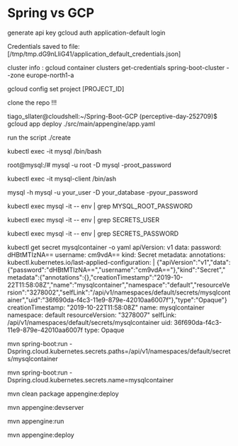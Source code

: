 # Spring vs GCP


generate api key 
gcloud auth application-default login


Credentials saved to file: [/tmp/tmp.dG9nLliG41/application_default_credentials.json]






cluster info :  gcloud container clusters get-credentials  spring-boot-cluster  --zone europe-north1-a

gcloud config set project [PROJECT_ID]

clone the repo !!!

tiago_sllater@cloudshell:~/Spring-Boot-GCP (perceptive-day-252709)$ gcloud app deploy ./src/main/appengine/app.yaml



run the script ./create 

kubectl exec -it mysql /bin/bash

root@mysql:/# mysql -u root -D mysql -proot_password


kubectl exec -it mysql-client /bin/ash 
 
mysql -h mysql -u your_user -D your_database -pyour_password


kubectl exec mysql -it -- env | grep MYSQL_ROOT_PASSWORD
 
 
kubectl exec mysql -it -- env | grep SECRETS_USER
 

kubectl exec mysql -it -- env | grep SECRETS_PASSWORD



kubectl get secret mysqlcontainer -o yaml
apiVersion: v1
data:
  password: dHBtMTIzNA==
  username: cm9vdA==
kind: Secret
metadata:
  annotations:
    kubectl.kubernetes.io/last-applied-configuration: |
      {"apiVersion":"v1","data":{"password":"dHBtMTIzNA==","username":"cm9vdA=="},"kind":"Secret","metadata":{"annotations":{},"creationTimestamp":"2019-10-22T11:58:08Z","name":"mysqlcontainer","namespace":"default","resourceVersion":"3278002","selfLink":"/api/v1/namespaces/default/secrets/mysqlcontainer","uid":"36f690da-f4c3-11e9-879e-42010aa6007f"},"type":"Opaque"}
  creationTimestamp: "2019-10-22T11:58:08Z"
  name: mysqlcontainer
  namespace: default
  resourceVersion: "3278007"
  selfLink: /api/v1/namespaces/default/secrets/mysqlcontainer
  uid: 36f690da-f4c3-11e9-879e-42010aa6007f
type: Opaque



mvn spring-boot:run -Dspring.cloud.kubernetes.secrets.paths=/api/v1/namespaces/default/secrets/mysqlcontainer

mvn spring-boot:run -Dspring.cloud.kubernetes.secrets.name=mysqlcontainer

mvn clean package appengine:deploy

mvn appengine:devserver

mvn appengine:run

mvn appengine:deploy